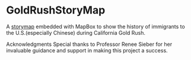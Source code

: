 # GoldRushStoryMap

A [storymap](https://asahahaha.github.io/GoldRushStoryMap/) embedded with MapBox to show the history of immigrants to the U.S.(especially Chinese) during California Gold Rush.

Acknowledgments
Special thanks to Professor Renee Sieber for her invaluable guidance and support in making this project a success.
